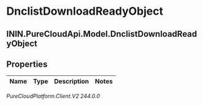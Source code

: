 # DnclistDownloadReadyObject

## ININ.PureCloudApi.Model.DnclistDownloadReadyObject

## Properties

|Name | Type | Description | Notes|
|------------ | ------------- | ------------- | -------------|



_PureCloudPlatform.Client.V2 244.0.0_
